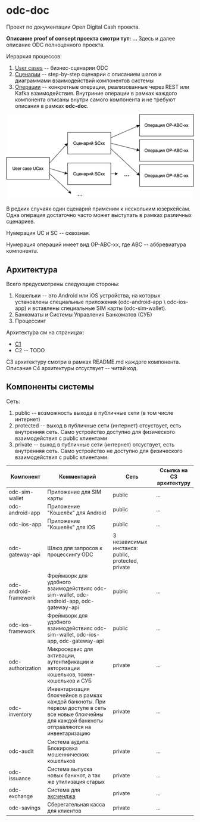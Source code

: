# odc-doc

Проект по документации Open Digital Cash проекта. 

<b>Описание proof of consept проекта смотри тут: ... </b>
Здесь и далее описание ODC полноценного проекта.


Иерархия процессов:
1. [User cases](user_cases/README.md) -- бизнес-сценарии ODC
2. [Сценарии](scenarios/REAMDE.md) -- step-by-step сценарии 
с описанием шагов и диаграммами взаимодействий компонентов системы
3. [Операции](operations/README.md) -- конкретные операции,
реализованные через REST или Kafka взаимодействия.
Внутриние операции в рамках каждого компонента описаны внутри самого компонента
и не требуют описания в рамках **odc-doc**.

![](diagrams/uc_sc_op.png)

В редких случаях один сценарий применим к нескольким юзеркейсам.
Одна операция достаточно часто может выступать в рамках различных 
сценариев.

Нумерация UC и SC -- сквозная.

Нумерация операций имеет вид OP-ABC-xx, где ABC 
-- аббревиатура компонента.


## Архитектура

Всего предусмотрены следующие стороны:
1. Кошельки -- это Android или iOS устройства,
на которых установлены специальные приложения 
(odc-android-app \ odc-ios-app)
и вставлены специальные SIM карты 
(odc-sim-wallet).
2. Банкоматы и Системы Управления Банкоматов (СУБ)
3. Процессинг

Архитектура см на страницах:
* [C1](arch/C1.md)
* C2 -- TODO

C3 архитектуру смотри в рамках README.md каждого компонента.
Описание С4 архитектуры отсуствует -- читай код. 

## Компоненты системы

Сеть:
1. public -- возможность выхода в публичные сети (в том числе интернет)
2. protected -- выход в публичные сети (интернет) отсуствует, есть внутренняя
сеть. Само устройство доступно для физического взаимодействия с public клиентами
3. private -- выход в публичные сети (интернет) отсуствует, есть внутренняя
сеть. Само устройство не доступно для физического взаимодействия с public клиентами.


| Компонент | Комментарий | Сеть | Ссылка на C3 архитектуру |
| -------- | ---------- | ----------- | ---------- |
| odc-sim-wallet | Приложение для SIM карты | public | ...|
| odc-android-app | Приложение "Кошелёк" для Android | public | ... |
| odc-ios-app | Приложение "Кошелёк" для iOS | public | ... |
| odc-gateway-api | Шлюз для запросов к процессингу ODC | 3 независимых инстанса: public, protected, private|
| odc-android-framework | Фреймворк для удобного взаимодействияс odc-sim-wallet, odc-android-app, odc-gateway-api| public | ... | 
| odc-ios-framework | Фреймворк для удобного взаимодействияс odc-sim-wallet, odc-ios-app, odc-gateway-api| public | ...
| odc-authorization | Микросервис для активации, аутентификации и авторизации кошельков, токен-кошельков и СУБ | private | ... |
| odc-inventory | Инвентаризация блокчейнов в рамках каждой банкноты. При первом доступе в сеть все новые блокчейны для каждой банкноты отправляются на инвентаризацию | private | ... |
| odc-audit | Система аудита. Блокировка мошеннических кошельков | private|  ... |
| odc-issuance | Система выпуска новых банкнот, а так же утилизация старых | private | ... |
| odc-exchange | Система для [эксченджа](user_cases/uc16.md) | private | ...
| odc-savings | Сберегательная касса для клиентов | private | ... |
